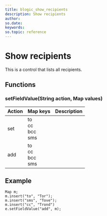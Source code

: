 ```yaml
---
title: blogic_show_recipients
description: Show recipients
author:
so.date:
keywords:
so.topic: reference
---
```


# Show recipients

This is a control that lists all recipients.

## Functions

### setFieldValue(String action, Map values)

| Action | Map keys                   | Description |
|:-------|:---------------------------|:------------|
| set    | to<br>cc<br>bcc<br>sms |             |
| add    | to<br>cc<br>bcc<br>sms |             |

## Example

```crmscript
Map m;
m.insert("to", "Tor");
m.insert("sms", "Tove");
m.insert("cc", "Trond")
e.setFieldValue("add", m);
```
